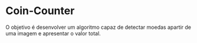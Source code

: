 # Coin-Counter
  O objetivo é desenvolver um algoritmo capaz de detectar moedas apartir de uma imagem e apresentar o valor total.
